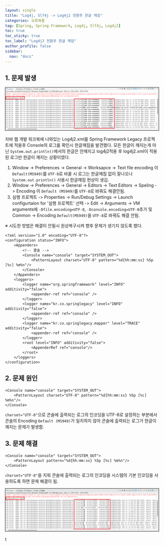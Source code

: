 ```yaml
---
layout: single
title: "Log4j, Slf4j -> Log4j2 전환후 한글 깨짐"
categories: 오류해결
tag: [Spring, Spring Framework, Log4j, Slf4j, Log4j2]
toc: true
toc_sticky: true
toc_label: "Log4j2 전환후 한글 깨짐"
author_profile: false
sidebar:
  nav: "docs"
---
```


## 1. 문제 발생

<img src="/images/2023-06-03-eleventh/image-20230602164348958.png" alt="image-20230602164348958" style="border:1px solid black;"/>

자바 웹 개발 워크북에 나와있는 Log4j2.xml를 Spring Framework Legacy 프로젝트에 적용후 Console의 로그를 확인시 한글깨짐을 발견했다. 모든 한글이 깨지는게 아닌 `System.out.println()`에서의 한글은 안깨지고 log4j2적용 후 log4j2.xml이 적용 된 로그만 한글이 깨지는 상황이였다.

1. Window -> Preferences -> General -> Worksapce -> Text file encoding 이 `Default(MS949)`를 `UTF-8`로 바꿀 시 로그는 한글깨짐 없이 잘나오나 `System.out.println()` 사용시 한글깨짐 현상이 생김.
2. Window -> Preferences -> General -> Editors -> Text Editors -> Speling -> Encoding 이 `Default (MS949)`를 `UTF-8`로 바꿔도 해결안됨.
3. 실행 프로젝트 -> Properties -> Run/Debug Settings -> Launch configurtaion for '실행 프로젝트' 선택 -> Edit -> Arguments -> VM arguments에 `-Dfile.encoding=UTF-8`, `-Dconsole.encoding=UTF-8`추가 및 Common -> Encoding `Default(MS949)`을 `UTF-8`로 바꿔도 해결 안됨.

※ 시도한 방법은 해결이 안될시 원상복구시켜 향후 문제가 생기지 않도록 했다.

```
<?xml version="1.0" encoding="UTF-8"?>
<configuration status="INFO">
    <Appenders>
        <!-- 콜솔 -->
        <Console name="console" target="SYSTEM_OUT">
            <PatternLayout charset="UTF-8" pattern="%d{hh:mm:ss} %5p [%c] %m%n"/>
        </Console>
    </Appenders>
    <loggers>
        <logger name="org.springframework" level="INFO" additivity="false">
            <appender-ref ref="console" />
        </logger>
        <logger name="kr.co.springlegacy" level="INFO" additivity="false">
            <appender-ref ref="console" />
        </logger>
        <logger name="kr.co.springlegacy.mapper" level="TRACE" additivity="false">
            <appender-ref ref="console" />
        </logger>
        <root level="INFO" additivity="false">
            <AppenderRef ref="console"/>
        </root>
    </loggers>
</configuration>
```

## 2. 문제 원인

```
<Console name="console" target="SYSTEM_OUT">
    <PatternLayout charset="UTF-8" pattern="%d{hh:mm:ss} %5p [%c] %m%n"/>
</Console>
```

`charset="UTF-8"`으로 콘솔에 출력되는 로그의 인코딩을 UTF-8로 설정하는 부분에서 콘솔의 Encoding `Default (MS949)`가 일치하지 않아 콘솔에 출력되는 로그가 한글이 꺠지는 문제가 발생함.

## 3. 문제 해결

```
<Console name="console" target="SYSTEM_OUT">
    <PatternLayout pattern="%d{hh:mm:ss} %5p [%c] %m%n"/>
</Console>
```

`charset="UTF-8"`을 지워 콘솔에 출력되는 로그의 인코딩을 시스템의 기본 인코딩을 사용하도록 하면 문제 해결이 됨.

<img src="/images/2023-06-03-eleventh/image-20230602172922380.png" alt="image-20230602172922380" style="border:1px solid black;"/>

t

